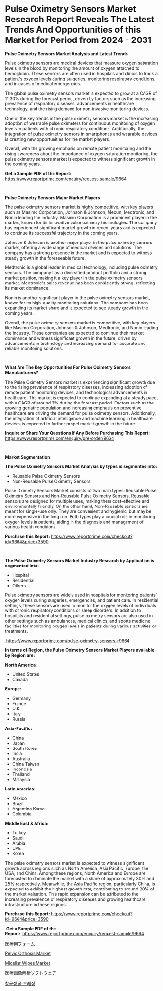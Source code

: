 <p><h1>Pulse Oximetry Sensors Market Research Report Reveals The Latest Trends And Opportunities of this Market for Period from 2024 - 2031</h1></p><p><strong>Pulse Oximetry Sensors Market Analysis and Latest Trends</strong></p>
<p><p>Pulse oximetry sensors are medical devices that measure oxygen saturation levels in the blood by monitoring the amount of oxygen attached to hemoglobin. These sensors are often used in hospitals and clinics to track a patient's oxygen levels during surgeries, monitoring respiratory conditions, and in cases of medical emergencies.</p><p>The global pulse oximetry sensors market is expected to grow at a CAGR of 11.30% during the forecast period, driven by factors such as the increasing prevalence of respiratory diseases, advancements in healthcare technology, and the rising demand for non-invasive monitoring devices.</p><p>One of the key trends in the pulse oximetry sensors market is the increasing adoption of wearable pulse oximeters for continuous monitoring of oxygen levels in patients with chronic respiratory conditions. Additionally, the integration of pulse oximetry sensors in smartphones and wearable devices is creating new opportunities for the market players.</p><p>Overall, with the growing emphasis on remote patient monitoring and the rising awareness about the importance of oxygen saturation monitoring, the pulse oximetry sensors market is expected to witness significant growth in the coming years.</p></p>
<p><strong>Get a Sample PDF of the Report:&nbsp;</strong> <a href="https://www.reportprime.com/enquiry/request-sample/9664">https://www.reportprime.com/enquiry/request-sample/9664</a></p>
<p>&nbsp;</p>
<p><strong>Pulse Oximetry Sensors Major Market Players</strong></p>
<p><p>The pulse oximetry sensors market is highly competitive, with key players such as Masimo Corporation, Johnson & Johnson, Mecun, Medtronic, and Nonin leading the industry. Masimo Corporation is a prominent player in the market, known for its innovative pulse oximetry technologies. The company has experienced significant market growth in recent years and is expected to continue its successful trajectory in the coming years.</p><p>Johnson & Johnson is another major player in the pulse oximetry sensors market, offering a wide range of medical devices and solutions. The company has a strong presence in the market and is expected to witness steady growth in the foreseeable future.</p><p>Medtronic is a global leader in medical technology, including pulse oximetry sensors. The company has a diversified product portfolio and a strong market position, making it a key player in the pulse oximetry sensors market. Medtronic's sales revenue has been consistently strong, reflecting its market dominance.</p><p>Nonin is another significant player in the pulse oximetry sensors market, known for its high-quality monitoring solutions. The company has been expanding its market share and is expected to see steady growth in the coming years.</p><p>Overall, the pulse oximetry sensors market is competitive, with key players like Masimo Corporation, Johnson & Johnson, Medtronic, and Nonin leading the industry. These companies are expected to continue their market dominance and witness significant growth in the future, driven by advancements in technology and increasing demand for accurate and reliable monitoring solutions.</p></p>
<p>&nbsp;</p>
<p><strong>What Are The Key Opportunities For Pulse Oximetry Sensors Manufacturers?</strong></p>
<p><p>The Pulse Oximetry Sensors market is experiencing significant growth due to the rising prevalence of respiratory diseases, increasing adoption of remote patient monitoring devices, and technological advancements in healthcare. The market is expected to continue expanding at a steady pace, with a CAGR of around 7% during the forecast period. Factors such as the growing geriatric population and increasing emphasis on preventive healthcare are driving the demand for pulse oximetry sensors. Additionally, the integration of artificial intelligence and machine learning in healthcare devices is expected to further propel market growth in the future.</p></p>
<p><strong>Inquire or Share Your Questions If Any Before Purchasing This Report:</strong> <a href="https://www.reportprime.com/enquiry/pre-order/9664">https://www.reportprime.com/enquiry/pre-order/9664</a></p>
<p>&nbsp;</p>
<p><strong>Market Segmentation</strong></p>
<p><strong>The Pulse Oximetry Sensors Market Analysis by types is segmented into:</strong></p>
<p><ul><li>Reusable Pulse Oximetry Sensors</li><li>Non-Reusable Pulse Oximetry Sensors</li></ul></p>
<p><p>Pulse Oximetry Sensors Market consists of two main types: Reusable Pulse Oximetry Sensors and Non-Reusable Pulse Oximetry Sensors. Reusable sensors are designed for multiple uses, making them cost-effective and environmentally friendly. On the other hand, Non-Reusable sensors are meant for single-use only. They are convenient and hygienic, but may be more expensive in the long run. Both types play a crucial role in monitoring oxygen levels in patients, aiding in the diagnosis and management of various health conditions.</p></p>
<p><strong>Purchase this Report:&nbsp;</strong><a href="https://www.reportprime.com/checkout?id=9664&price=3590">https://www.reportprime.com/checkout?id=9664&price=3590</a></p>
<p>&nbsp;</p>
<p><strong>The Pulse Oximetry Sensors Market Industry Research by Application is segmented into:</strong></p>
<p><ul><li>Hospital</li><li>Residential</li><li>Others</li></ul></p>
<p><p>Pulse oximetry sensors are widely used in hospitals for monitoring patients' oxygen levels during surgeries, emergencies, and patient care. In residential settings, these sensors are used to monitor the oxygen levels of individuals with chronic respiratory conditions or sleep disorders. In addition to hospitals and residential settings, pulse oximetry sensors are also used in other settings such as ambulances, medical clinics, and sports medicine facilities for monitoring oxygen levels in patients during various activities or treatments.</p></p>
<p><a href="https://www.reportprime.com/pulse-oximetry-sensors-r9664">&nbsp;https://www.reportprime.com/pulse-oximetry-sensors-r9664</a></p>
<p><strong>In terms of Region, the Pulse Oximetry Sensors Market Players available by Region are:</strong></p>
<p>
    <p> <strong> North America: </strong>
        <ul>
            <li>United States</li>
            <li>Canada</li>
        </ul>
        </p> 
    <p> <strong> Europe: </strong>
        <ul>
            <li>Germany</li>
            <li>France</li>
            <li>U.K.</li>
            <li>Italy</li>
            <li>Russia</li>
        </ul>
        </p> 
    <p> <strong> Asia-Pacific: </strong>
        <ul>
            <li>China</li>
            <li>Japan</li>
            <li>South Korea</li>
            <li>India</li>
            <li>Australia</li>
            <li>China Taiwan</li>
            <li>Indonesia</li>
            <li>Thailand</li>
            <li>Malaysia</li>
        </ul>
        </p> 
    <p> <strong> Latin America: </strong>
        <ul>
            <li>Mexico</li>
            <li>Brazil</li>
            <li>Argentina Korea</li>
            <li>Colombia</li>
        </ul>
        </p> 
    <p> <strong> Middle East & Africa: </strong>
        <ul>
            <li>Turkey</li>
            <li>Saudi</li>
            <li>Arabia</li>
            <li>UAE</li>
            <li>Korea</li>
        </ul>
    </p>
    </p>
<p><p>The pulse oximetry sensors market is expected to witness significant growth across regions such as North America, Asia Pacific, Europe, the USA, and China. Among these regions, North America and Europe are forecasted to dominate the market with a share of approximately 30% and 25% respectively. Meanwhile, the Asia Pacific region, particularly China, is expected to exhibit the highest growth rate, contributing to around 20% of the market valuation. This rapid expansion can be attributed to the increasing prevalence of respiratory diseases and growing healthcare infrastructure in these regions.</p></p>
<p><strong>Purchase this Report: </strong><a href="https://www.reportprime.com/checkout?id=9664&price=3590">https://www.reportprime.com/checkout?id=9664&price=3590</a></p>
<p>&nbsp;<strong>Get a Sample PDF of the Report:&nbsp;&nbsp;</strong><a href="https://www.reportprime.com/enquiry/request-sample/9664">https://www.reportprime.com/enquiry/request-sample/9664</a></p>
<p><strong></strong></p>
<p><p><a href="https://github.com/KaydenJohns1964/Market-Research-Report-List-1/blob/main/669328778788.md">医療用フォーム</a></p><p><a href="https://github.com/maudAbbott7/Market-Research-Report-List-1/blob/main/pelvic-orthosis-market.md">Pelvic Orthosis Market</a></p><p><a href="https://issuu.com/reportprime-2/docs/micellar-wipes-market-size-2030.pptx">Micellar Wipes Market</a></p><p><a href="https://github.com/decker5351/Market-Research-Report-List-1/blob/main/447026878789.md">医療画像解析ソフトウェア</a></p><p><a href="https://medium.com/@pepo3k/%ED%95%AD%EA%B7%A0-%ED%8F%BC-%EB%93%9C%EB%A0%88%EC%8B%B1-%EC%8B%9C%EC%9E%A5-%EC%8B%9C%EC%9E%A5-cagr-%EC%8B%9C%EC%9E%A5-%EB%8F%99%ED%96%A5-%EB%B0%8F-%EC%84%B1%EC%9E%A5-%EC%A0%84%EB%9E%B5%EC%97%90-%EB%8C%80%ED%95%9C-%ED%86%B5%EC%B0%B0%EB%A0%A5-ab2497744c8b">항균성 폼 드레싱</a></p></p>